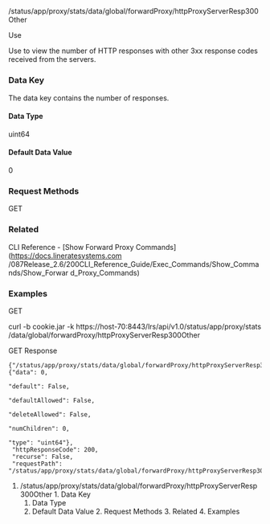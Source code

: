 ##
/status/app/proxy/stats/data/global/forwardProxy/httpProxyServerResp300Other

Use

Use to view the number of HTTP responses with other 3xx response codes
received from the servers.

### Data Key

The data key contains the number of responses.

#### Data Type

uint64

#### Default Data Value

0

### Request Methods

GET

### Related

CLI Reference - [Show Forward Proxy Commands](https://docs.lineratesystems.com
/087Release_2.6/200CLI_Reference_Guide/Exec_Commands/Show_Commands/Show_Forwar
d_Proxy_Commands)

### Examples

GET

curl -b cookie.jar -k https://host-70:8443/lrs/api/v1.0/status/app/proxy/stats
/data/global/forwardProxy/httpProxyServerResp300Other

GET Response

    
    {"/status/app/proxy/stats/data/global/forwardProxy/httpProxyServerResp300Other": {"data": 0,
                                                                                       "default": False,
                                                                                       "defaultAllowed": False,
                                                                                       "deleteAllowed": False,
                                                                                       "numChildren": 0,
                                                                                       "type": "uint64"},
     "httpResponseCode": 200,
     "recurse": False,
     "requestPath": "/status/app/proxy/stats/data/global/forwardProxy/httpProxyServerResp300Other"}
    

  1. /status/app/proxy/stats/data/global/forwardProxy/httpProxyServerResp300Other
    1. Data Key
      1. Data Type
      2. Default Data Value
    2. Request Methods
    3. Related
    4. Examples

